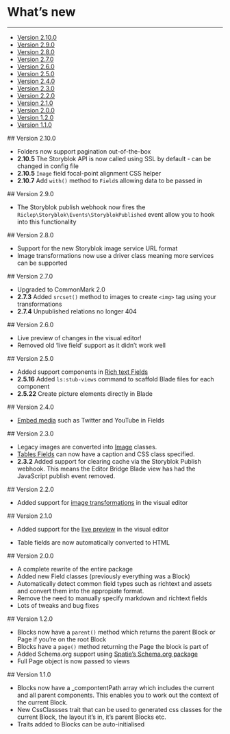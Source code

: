 # What’s new

---


- [Version 2.10.0](#2-10-0)
- [Version 2.9.0](#2-9-0)
- [Version 2.8.0](#2-8-0)
- [Version 2.7.0](#2-7-0)
- [Version 2.6.0](#2-6-0)
- [Version 2.5.0](#2-5-0)
- [Version 2.4.0](#2-4-0)
- [Version 2.3.0](#2-3-0)
- [Version 2.2.0](#2-2-0)
- [Version 2.1.0](#2-1-0)
- [Version 2.0.0](#2-0-0)
- [Version 1.2.0](#1-2-0)
- [Version 1.1.0](#1-1-0)


<a name="2-10-0">
## Version 2.10.0
</a>

- Folders now support pagination out-of-the-box
- **2.10.5** The Storyblok API is now called using SSL by default - can be changed in config file
- **2.10.5** `Image` field focal-point alignment CSS helper
- **2.10.7** Add `with()` method to `Field`s allowing data to be passed in

<a name="2-9-0">
## Version 2.9.0
</a>

- The Storyblok publish webhook now fires the `Riclep\Storyblok\Events\StoryblokPublished` event allow you to hook into this functionality


<a name="2-8-0">
## Version 2.8.0
</a>

- Support for the new Storyblok image service URL format
- Image transformations now use a driver class meaning more services can be supported


<a name="2-7-0">
## Version 2.7.0
</a>

- Upgraded to CommonMark 2.0
- **2.7.3** Added `srcset()` method to images to create `<img>` tag using your transformations
- **2.7.4** Unpublished relations no longer 404


<a name="2-6-0">
## Version 2.6.0
</a>

- Live preview of changes in the visual editor!
- Removed old ‘live field’ support as it didn’t work well

<a name="2-5-0">
## Version 2.5.0
</a>

- Added support components in [Rich text Fields](/{{route}}/{{version}}/fields) 
- **2.5.16** Added `ls:stub-views` command to scaffold Blade files for each component
- **2.5.22** Create picture elements directly in Blade

<a name="2-4-0">
## Version 2.4.0
</a>

- [Embed media](/{{route}}/{{version}}/embedding-media) such as Twitter and YouTube in Fields


<a name="2-3-0">
## Version 2.3.0
</a>

- Legacy images are converted into [Image](/{{route}}/{{version}}/images) classes.
- [Tables Fields](/{{route}}/{{version}}/fields#table-field) can now have a caption and CSS class specified.
- **2.3.2** Added support for clearing cache via the Storyblok Publish webhook. This means the Editor Bridge Blade view has had the JavaScript publish event removed.


<a name="2-2-0">
## Version 2.2.0
</a>

- Added support for [image transformations](/{{route}}/{{version}}/images) in the visual editor


<a name="2-1-0">
## Version 2.1.0
</a>

- Added support for the [live preview](/{{route}}/{{version}}/linking-the-visual-editor#live-view) in the visual editor

- Table fields are now automatically converted to HTML

<a name="2-0-0">
## Version 2.0.0
</a>

- A complete rewrite of the entire package
- Added new Field classes (previously everything was a Block)
- Automatically detect common field types such as richtext and assets and convert them into the appropiate format.
- Remove the need to manually specify markdown and richtext fields
- Lots of tweaks and bug fixes

<a name="1-2-0">
## Version 1.2.0
</a>

- Blocks now have a `parent()` method which returns the parent Block or Page if you’re on the root Block
- Blocks have a `page()` method returning the Page the block is part of
- Added Schema.org support using [Spatie’s Schema.org package](https://github.com/spatie/schema-org)
- Full Page object is now passed to views


<a name="1-1-0">
## Version 1.1.0
</a>

- Blocks now have a _compontentPath array which includes the current and all parent components. This enables you to work out the context of the current Block.
- New CssClassses trait that can be used to generated css classes for the current Block, the layout it’s in, it’s parent Blocks etc.
- Traits added to Blocks can be auto-initialised



